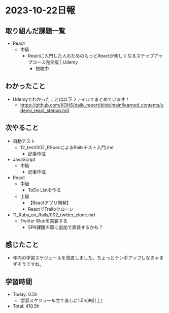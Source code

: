# 2023-10-22日報

## 取り組んだ課題一覧
* React
  * 中級
    * Reactに入門した人のためのもっとReactが楽しくなるステップアップコース完全版 | Udemy
      * 視聴中

## わかったこと
* Udemyでわかったことは以下ファイルでまとめています！
  * https://github.com/KOH6/daily_report/blob/main/learned_contents/udemy_react_stepup.md

## 次やること
* 自動テスト
  * 12_test/002_RSpecによるRailsテスト入門.md
    * 記事作成
* JavaScript
  * 中級
    * 記事作成
* React
  * 中級
    * ToDo Listを作る
  * 上級
    * 【Reactアプリ開発】
    * ReactでTrelloクローン
* 11_Ruby_on_Rails/002_twitter_clone.md
  * Twitter Blueを実装する
    * SPA課題の際に追加で実装するかも？

## 感じたこと
* 年内の学習スケジュールを見直しました。ちょっとテンポアップしなきゃまずそうですね。

## 学習時間
* Today: 0.5h
  * 学習スケジュール立て直しに1.5h(未計上)
* Total: 410.5h